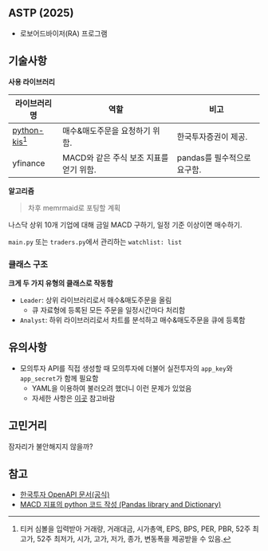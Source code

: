 ## ASTP (2025)

- 로보어드바이저(RA) 프로그램

## 기술사항

**사용 라이브러리**

| 라이브러리명 | 역할 | 비고 |
| --- | --- | --- |
| [python-kis](https://github.com/Soju06/python-kis)[^1] | 매수&매도주문을 요청하기 위함. | 한국투자증권이 제공. |
| yfinance | MACD와 같은 주식 보조 지표를 얻기 위함. | pandas를 필수적으로 요구함. |

**알고리즘**

> 차후 memrmaid로 포팅할 계획

나스닥 상위 10개 기업에 대해 금일 MACD 구하기, 일정 기준 이상이면 매수하기.

`main.py` 또는 `traders.py`에서 관리하는 `watchlist: list`

### 클래스 구조

**크게 두 가지 유형의 클래스로 작동함**

- `Leader`: 상위 라이브러리로서 매수&매도주문을 올림
    - 큐 자료형에 등록된 모든 주문을 일정시간마다 처리함
- `Analyst`: 하위 라이브러리로서 차트를 분석하고 매수&매도주문을 큐에 등록함

## 유의사항

- 모의투자 API를 직접 생성할 때 모의투자에 더불어 실전투자의 `app_key`와 `app_secret`가 함께 필요함
    - YAML을 이용하여 불러오려 했더니 이런 문제가 있었음
    - 자세한 사항은 [이곳](https://github.com/Soju06/python-kis/issues/39) 참고바람

## 고민거리

잠자리가 불안해지지 않을까?

## 참고

- [한국투자 OpenAPI 문서(공식)](https://apiportal.koreainvestment.com/apiservice/oauth2#L_5c87ba63-740a-4166-93ac-803510bb9c02)
- [MACD 지표의 python 코드 작성 (Pandas library and Dictionary)](https://pioneergu.github.io/posts/macd-code/#%EC%8B%A4%EC%8B%9C%EA%B0%84-macd-%EC%A7%80%ED%91%9C-%EB%AA%A8%EC%9D%98-%EA%B3%84%EC%82%B0)

[^1]: 티커 심볼을 입력받아 거래량, 거래대금, 시가총액, EPS, BPS, PER, PBR, 52주 최고가, 52주 최저가, 시가, 고가, 저가, 종가, 변동폭을 제공받을 수 있음.